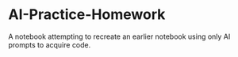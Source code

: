 # AI-Practice-Homework
A notebook attempting to recreate an earlier notebook using only AI prompts to acquire code. 
